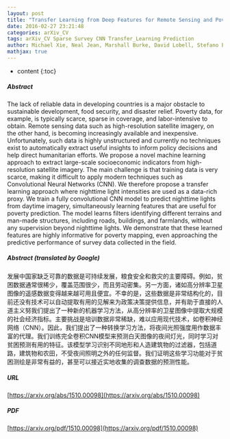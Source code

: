 ```yaml
---
layout: post
title: "Transfer Learning from Deep Features for Remote Sensing and Poverty Mapping"
date: 2016-02-27 23:21:48
categories: arXiv_CV
tags: arXiv_CV Sparse Survey CNN Transfer_Learning Prediction
author: Michael Xie, Neal Jean, Marshall Burke, David Lobell, Stefano Ermon
mathjax: true
---
```


* content
{:toc}

##### Abstract
The lack of reliable data in developing countries is a major obstacle to sustainable development, food security, and disaster relief. Poverty data, for example, is typically scarce, sparse in coverage, and labor-intensive to obtain. Remote sensing data such as high-resolution satellite imagery, on the other hand, is becoming increasingly available and inexpensive. Unfortunately, such data is highly unstructured and currently no techniques exist to automatically extract useful insights to inform policy decisions and help direct humanitarian efforts. We propose a novel machine learning approach to extract large-scale socioeconomic indicators from high-resolution satellite imagery. The main challenge is that training data is very scarce, making it difficult to apply modern techniques such as Convolutional Neural Networks (CNN). We therefore propose a transfer learning approach where nighttime light intensities are used as a data-rich proxy. We train a fully convolutional CNN model to predict nighttime lights from daytime imagery, simultaneously learning features that are useful for poverty prediction. The model learns filters identifying different terrains and man-made structures, including roads, buildings, and farmlands, without any supervision beyond nighttime lights. We demonstrate that these learned features are highly informative for poverty mapping, even approaching the predictive performance of survey data collected in the field.

##### Abstract (translated by Google)
发展中国家缺乏可靠的数据是可持续发展，粮食安全和救灾的主要障碍。例如，贫困数据通常很稀少，覆盖范围很少，而且劳动密集。另一方面，诸如高分辨率卫星图像的遥感数据变得越来越可用且便宜。不幸的是，这些数据是非常结构化的，目前还没有技术可以自动提取有用的见解来为政策决策提供信息，并有助于直接的人道主义努我们提出了一种新的机器学习方法，从高分辨率的卫星图像中提取大规模的社会经济指标。主要挑战是培训数据非常稀缺，难以应用现代技术，如卷积神经网络（CNN）。因此，我们提出了一种转换学习方法，将夜间光照强度用作数据丰富的代理。我们训练完全卷积CNN模型来预测白天图像的夜间灯光，同时学习对贫困预测有用的特征。该模型学习识别不同地形和人造建筑物的过滤器，包括道路，建筑物和农田，不受夜间照明之外的任何监督。我们证明这些学习功能对于贫困测绘是非常有益的，甚至可以接近实地收集的调查数据的预测性能。

##### URL
[https://arxiv.org/abs/1510.00098](https://arxiv.org/abs/1510.00098)

##### PDF
[https://arxiv.org/pdf/1510.00098](https://arxiv.org/pdf/1510.00098)

